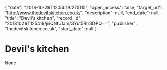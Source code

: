 {
  "date": "2018-10-29T12:54:19.275115", 
  "open_access": false, 
  "target_url": "http://www.thedevilskitchen.co.uk/", 
  "description": null, 
  "end_date": null, 
  "title": "Devil's kitchen", 
  "record_id": "20181029T125419/jnQNtUfJm/3Yut5Rtr3DPQ==", 
  "publisher": "thedevilskitchen.co.uk", 
  "start_date": null
}

# Devil's kitchen

None